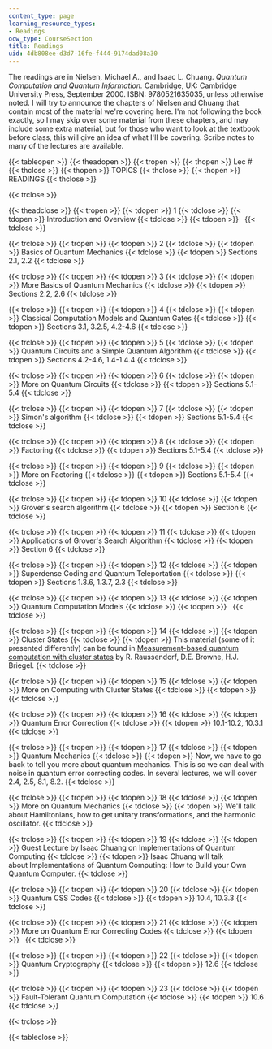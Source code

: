 ```yaml
---
content_type: page
learning_resource_types:
- Readings
ocw_type: CourseSection
title: Readings
uid: 4db808ee-d3d7-16fe-f444-9174dad08a30
---
```


The readings are in Nielsen, Michael A., and Isaac L. Chuang. _Quantum Computation and Quantum Information._ Cambridge, UK: Cambridge University Press, September 2000. ISBN: 9780521635035, unless otherwise noted. I will try to announce the chapters of Nielsen and Chuang that contain most of the material we're covering here. I'm not following the book exactly, so I may skip over some material from these chapters, and may include some extra material, but for those who want to look at the textbook before class, this will give an idea of what I'll be covering. Scribe notes to many of the lectures are available.

{{< tableopen >}}
{{< theadopen >}}
{{< tropen >}}
{{< thopen >}}
Lec #
{{< thclose >}}
{{< thopen >}}
TOPICS
{{< thclose >}}
{{< thopen >}}
READINGS
{{< thclose >}}

{{< trclose >}}

{{< theadclose >}}
{{< tropen >}}
{{< tdopen >}}
1
{{< tdclose >}}
{{< tdopen >}}
Introduction and Overview
{{< tdclose >}}
{{< tdopen >}}
 
{{< tdclose >}}

{{< trclose >}}
{{< tropen >}}
{{< tdopen >}}
2
{{< tdclose >}}
{{< tdopen >}}
Basics of Quantum Mechanics
{{< tdclose >}}
{{< tdopen >}}
Sections 2.1, 2.2
{{< tdclose >}}

{{< trclose >}}
{{< tropen >}}
{{< tdopen >}}
3
{{< tdclose >}}
{{< tdopen >}}
More Basics of Quantum Mechanics
{{< tdclose >}}
{{< tdopen >}}
Sections 2.2, 2.6
{{< tdclose >}}

{{< trclose >}}
{{< tropen >}}
{{< tdopen >}}
4
{{< tdclose >}}
{{< tdopen >}}
Classical Computation Models and Quantum Gates
{{< tdclose >}}
{{< tdopen >}}
Sections 3.1, 3.2.5, 4.2-4.6
{{< tdclose >}}

{{< trclose >}}
{{< tropen >}}
{{< tdopen >}}
5
{{< tdclose >}}
{{< tdopen >}}
Quantum Circuits and a Simple Quantum Algorithm
{{< tdclose >}}
{{< tdopen >}}
Sections 4.2-4.6, 1.4-1.4.4
{{< tdclose >}}

{{< trclose >}}
{{< tropen >}}
{{< tdopen >}}
6
{{< tdclose >}}
{{< tdopen >}}
More on Quantum Circuits
{{< tdclose >}}
{{< tdopen >}}
Sections 5.1-5.4
{{< tdclose >}}

{{< trclose >}}
{{< tropen >}}
{{< tdopen >}}
7
{{< tdclose >}}
{{< tdopen >}}
Simon's algorithm
{{< tdclose >}}
{{< tdopen >}}
Sections 5.1-5.4
{{< tdclose >}}

{{< trclose >}}
{{< tropen >}}
{{< tdopen >}}
8
{{< tdclose >}}
{{< tdopen >}}
Factoring
{{< tdclose >}}
{{< tdopen >}}
Sections 5.1-5.4
{{< tdclose >}}

{{< trclose >}}
{{< tropen >}}
{{< tdopen >}}
9
{{< tdclose >}}
{{< tdopen >}}
More on Factoring
{{< tdclose >}}
{{< tdopen >}}
Sections 5.1-5.4
{{< tdclose >}}

{{< trclose >}}
{{< tropen >}}
{{< tdopen >}}
10
{{< tdclose >}}
{{< tdopen >}}
Grover's search algorithm
{{< tdclose >}}
{{< tdopen >}}
Section 6
{{< tdclose >}}

{{< trclose >}}
{{< tropen >}}
{{< tdopen >}}
11
{{< tdclose >}}
{{< tdopen >}}
Applications of Grover's Search Algorithm
{{< tdclose >}}
{{< tdopen >}}
Section 6
{{< tdclose >}}

{{< trclose >}}
{{< tropen >}}
{{< tdopen >}}
12
{{< tdclose >}}
{{< tdopen >}}
Superdense Coding and Quantum Teleportation
{{< tdclose >}}
{{< tdopen >}}
Sections 1.3.6, 1.3.7, 2.3
{{< tdclose >}}

{{< trclose >}}
{{< tropen >}}
{{< tdopen >}}
13
{{< tdclose >}}
{{< tdopen >}}
Quantum Computation Models
{{< tdclose >}}
{{< tdopen >}}
 
{{< tdclose >}}

{{< trclose >}}
{{< tropen >}}
{{< tdopen >}}
14
{{< tdclose >}}
{{< tdopen >}}
Cluster States
{{< tdclose >}}
{{< tdopen >}}
This material (some of it presented differently) can be found in [Measurement-based quantum computation with cluster states](http://dx.doi.org/10.1103/PhysRevA.68.022312) by R. Raussendorf, D.E. Browne, H.J. Briegel.
{{< tdclose >}}

{{< trclose >}}
{{< tropen >}}
{{< tdopen >}}
15
{{< tdclose >}}
{{< tdopen >}}
More on Computing with Cluster States
{{< tdclose >}}
{{< tdopen >}}
 
{{< tdclose >}}

{{< trclose >}}
{{< tropen >}}
{{< tdopen >}}
16
{{< tdclose >}}
{{< tdopen >}}
Quantum Error Correction
{{< tdclose >}}
{{< tdopen >}}
10.1-10.2, 10.3.1
{{< tdclose >}}

{{< trclose >}}
{{< tropen >}}
{{< tdopen >}}
17
{{< tdclose >}}
{{< tdopen >}}
Quantum Mechanics
{{< tdclose >}}
{{< tdopen >}}
Now, we have to go back to tell you more about quantum mechanics. This is so we can deal with noise in quantum error correcting codes. In several lectures, we will cover 2.4, 2.5, 8.1, 8.2.
{{< tdclose >}}

{{< trclose >}}
{{< tropen >}}
{{< tdopen >}}
18
{{< tdclose >}}
{{< tdopen >}}
More on Quantum Mechanics
{{< tdclose >}}
{{< tdopen >}}
We'll talk about Hamiltonians, how to get unitary transformations, and the harmonic oscillator.
{{< tdclose >}}

{{< trclose >}}
{{< tropen >}}
{{< tdopen >}}
19
{{< tdclose >}}
{{< tdopen >}}
Guest Lecture by Isaac Chuang on Implementations of Quantum Computing
{{< tdclose >}}
{{< tdopen >}}
Isaac Chuang will talk about Implementations of Quantum Computing: How to Build your Own Quantum Computer.
{{< tdclose >}}

{{< trclose >}}
{{< tropen >}}
{{< tdopen >}}
20
{{< tdclose >}}
{{< tdopen >}}
Quantum CSS Codes
{{< tdclose >}}
{{< tdopen >}}
10.4, 10.3.3
{{< tdclose >}}

{{< trclose >}}
{{< tropen >}}
{{< tdopen >}}
21
{{< tdclose >}}
{{< tdopen >}}
More on Quantum Error Correcting Codes
{{< tdclose >}}
{{< tdopen >}}
 
{{< tdclose >}}

{{< trclose >}}
{{< tropen >}}
{{< tdopen >}}
22
{{< tdclose >}}
{{< tdopen >}}
Quantum Cryptography
{{< tdclose >}}
{{< tdopen >}}
12.6
{{< tdclose >}}

{{< trclose >}}
{{< tropen >}}
{{< tdopen >}}
23
{{< tdclose >}}
{{< tdopen >}}
Fault-Tolerant Quantum Computation
{{< tdclose >}}
{{< tdopen >}}
10.6
{{< tdclose >}}

{{< trclose >}}

{{< tableclose >}}